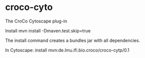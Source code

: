 croco-cyto
=========

The CroCo Cytoscape plug-in

Install
mvn install -Dmaven.test.skip=true

The install command creates a bundles jar with all dependencies.

In Cytoscape:
install mvn:de.lmu.ifi.bio.croco/croco-cytp/0.1